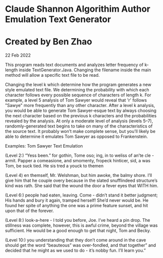 # Claude Shannon Algorithim Author Emulation Text Generator 
# Created by Ben Zhao
22 Feb 2022 

This program reads text documents and analyzes letter frequency of k-length inside TextGenerator.Java. Changing the filename inside the main method will allow
a specific text file to be read. 

Changing the level k which determine how the program generates a new style emulated text file. 
We determining the probability with which each character follows every possible sequence of characters of length k. 
For example, a level 5 analysis of Tom Sawyer would reveal that 'r' follows "Sawye" more frequently than any other character. 
After a level k analysis, you would be able to generate Tom Sawyer-esque text by always choosing the next character based on the previous k characters and the probabilities revealed by the analysis.
At only a moderate level of analysis (levels 5–7), randomly-generated text begins to take on many of the characteristics of the source text. 
It probably won’t make complete sense, but you’ll likely be able to determine it emulates Tom Sawyer as opposed to Frankenstein.

Examples: Tom Sawyer Text Emulation 

(Level 2:) “Yess been.” for gothin, Tome oso; ing, in to weliss of an’te cle - armit. Papper a comeasione, and smomenty, fropeck hinticer, sid, a was Tom, be suck tied. He sis tred a youck to themen

(Level 4) en themself, Mr. Welshman, but him awoke, the balmy shore. I’ll give him that he couple overy because in the slated snufflindeed structure’s kind was rath. She said that the wound the door a fever eyes that WITH him.

(Level 6:) people had eaten, leaving. Come - didn’t stand it better judgment; His hands and bury it again, tramped herself! She’d never would be. He found her spite of anything the one was a prime feature sunset, and hit upon that of the forever.

(Level 8:) look-a-here - I told you before, Joe. I’ve heard a pin drop. The stillness was complete, however, this is awful crime, beyond the village was sufficient. He would be a good enough to get that night, Tom and Becky.

(Level 10:) you understanding that they don’t come around in the cave should get the word “beauteous” was over-fondled, and that together” and decided that he might as we used to do - it’s nobby fun. I’ll learn you.”
